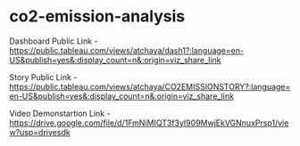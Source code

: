 # co2-emission-analysis


Dashboard Public Link - https://public.tableau.com/views/atchaya/dash1?:language=en-US&publish=yes&:display_count=n&:origin=viz_share_link

Story Public Link - https://public.tableau.com/views/atchaya/CO2EMISSIONSTORY?:language=en-US&publish=yes&:display_count=n&:origin=viz_share_link

Video Demonstartion Link - https://drive.google.com/file/d/1FmNiMIQT3f3yI909MwjEkVGNnuxPrsp1/view?usp=drivesdk
